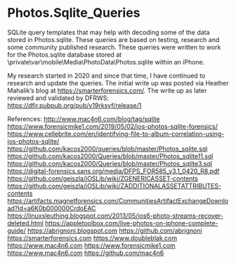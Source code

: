 # Photos.Sqlite_Queries
SQLite query templates that may help with decoding some of the data stored in Photos.sqlite. These queries are based on testing, research and some community published research. These queries were written to work for the Photos.sqlite database stored at \private\var\mobile\Media\PhotoData\Photos.sqlite within an iPhone. 

My research started in 2020 and since that time, I have continued to research and update the queries. The initial write up was posted via Heather Mahalik’s blog at https://smarterforensics.com/. The write up as later reviewed and validated by DFRWS: https://dfir.pubpub.org/pub/v19rksyf/release/1

References:
http://www.mac4n6.com/blog/tag/sqlite
https://www.forensicmike1.com/2019/05/02/ios-photos-sqlite-forensics/
https://www.cellebrite.com/en/identifying-file-to-album-correlation-using-ios-photos-sqlite/
https://github.com/kacos2000/queries/blob/master/Photos_sqlite.sql
https://github.com/kacos2000/Queries/blob/master/Photos_sqlite11.sql
https://github.com/kacos2000/Queries/blob/master/Photos_sqlite3.sql
https://digital-forensics.sans.org/media/DFPS_FOR585_v3.1_0420_R8.pdf
https://github.com/geiszla/iOSLib/wiki/ZGENERICASSET-contents
https://github.com/geiszla/iOSLib/wiki/ZADDITIONALASSETATTRIBUTES-contents
https://artifacts.magnetforensics.com/CommunitiesArtifactExchangeDownload?Id=a6K0b000000CrdoEAC
https://linuxsleuthing.blogspot.com/2013/05/ios6-photo-streams-recover-deleted.html
https://appletoolbox.com/live-photos-on-iphone-complete-guide/
https://abrignoni.blogspot.com https://github.com/abrignoni
https://smarterforensics.com
https://www.doubleblak.com 
https://www.mac4n6.com
https://www.forensicmike1.com
https://www.mac4n6.com https://github.com/mac4n6
